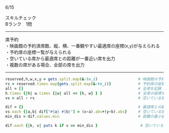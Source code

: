 6/15
  
スキルチェック  
Bランク　1問  
  
-------------------------------------------
席予約  
・映画館の予約済席数、縦、横、一番観やすい最適席の座標(x,y)が与えられる  
・予約席の座標一覧が与えられる  
・空いている席から最適席との距離が一番近い席を出力  
・複数の席がある場合、全部の席を出力  
  
-------------------------------------------
  
```ruby
reserved,h,w,x,y = gets.split.map(&:to_i)                  # 映画館の予約済席数、縦、横、一番観やすい最適席の座標(x,y)を取得
rs = reserved.times.map{gets.split.map(&:to_i)}            # 予約席の座標一覧を取得
all = []                                                   # 全席を記録
h.times {|h| w.times {|w| all << [h, w] } }                # 全席の座標を取得
vs = all - rs                                              # 空いている席 をvsと定義 (全席 - 予約席)

dif = {}                                                   # 最適席との距離を記録用のHash
vs.each {|a,b| dif["#{a} #{b}"] = (x-a).abs+(y-b).abs}     # 空いている席と最適席の距離を計算し、座標 => 距離 のようにHashに記録
min_dis = dif.values.min                                   # 距離の最小値を定義

dif.each {|k, v| puts k if v == min_dis }                   # 空いている席で距離が最小値と一致した席の座標を全部出力
```
